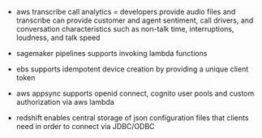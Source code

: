 - aws transcribe call analytics = developers provide audio files and transcribe can provide customer and agent sentiment, call drivers, and conversation characteristics such as non-talk time, interruptions, loudness, and talk speed

- sagemaker pipelines supports invoking lambda functions

- ebs supports idempotent device creation by providing a unique client token

- aws appsync supports openid connect, cognito user pools and custom authorization via aws lambda 

- redshift enables central storage of json configuration files that clients need in order to connect via JDBC/ODBC